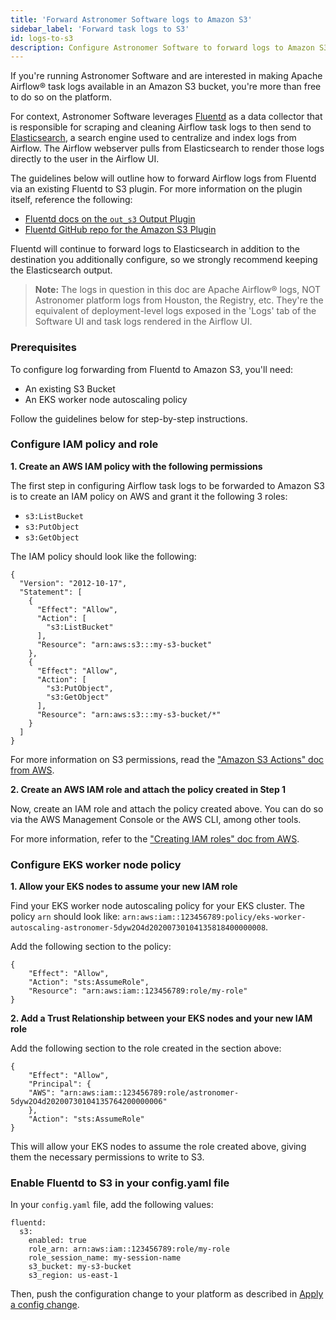 ```yaml
---
title: 'Forward Astronomer Software logs to Amazon S3'
sidebar_label: 'Forward task logs to S3'
id: logs-to-s3
description: Configure Astronomer Software to forward logs to Amazon S3.
---
```


If you're running Astronomer Software and are interested in making Apache Airflow® task logs available in an Amazon S3 bucket, you're more than free to do so on the platform.

For context, Astronomer Software leverages [Fluentd](https://www.fluentd.org/) as a data collector that is responsible for scraping and cleaning Airflow task logs to then send to [Elasticsearch](https://www.elastic.co/elasticsearch/), a search engine used to centralize and index logs from Airflow. The Airflow webserver pulls from Elasticsearch to render those logs directly to the user in the Airflow UI.

The guidelines below will outline how to forward Airflow logs from Fluentd via an existing Fluentd to S3 plugin. For more information on the plugin itself, reference the following:

- [Fluentd docs on the `out_s3` Output Plugin](https://docs.fluentd.org/output/s3)
- [Fluentd GitHub repo for the Amazon S3 Plugin](https://github.com/fluent/fluent-plugin-s3)

Fluentd will continue to forward logs to Elasticsearch in addition to the destination you additionally configure, so we strongly recommend keeping the Elasticsearch output.

> **Note:** The logs in question in this doc are Apache Airflow® logs, NOT Astronomer platform logs from Houston, the Registry, etc. They're the equivalent of deployment-level logs exposed in the 'Logs' tab of the Software UI and task logs rendered in the Airflow UI.

### Prerequisites

To configure log forwarding from Fluentd to Amazon S3, you'll need:

- An existing S3 Bucket
- An EKS worker node autoscaling policy

Follow the guidelines below for step-by-step instructions.

### Configure IAM policy and role

**1. Create an AWS IAM policy with the following permissions**

The first step in configuring Airflow task logs to be forwarded to Amazon S3 is to create an IAM policy on AWS and grant it the following 3 roles:

- `s3:ListBucket`
- `s3:PutObject`
- `s3:GetObject`

The IAM policy should look like the following:

```
{
  "Version": "2012-10-17",
  "Statement": [
    {
      "Effect": "Allow",
      "Action": [
        "s3:ListBucket"
      ],
      "Resource": "arn:aws:s3:::my-s3-bucket"
    },
    {
      "Effect": "Allow",
      "Action": [
        "s3:PutObject",
        "s3:GetObject"
      ],
      "Resource": "arn:aws:s3:::my-s3-bucket/*"
    }
  ]
}
```

For more information on S3 permissions, read the ["Amazon S3 Actions" doc from AWS](https://docs.aws.amazon.com/AmazonS3/latest/dev/using-with-s3-actions.html).

**2. Create an AWS IAM role and attach the policy created in Step 1**

Now, create an IAM role and attach the policy created above. You can do so via the AWS Management Console or the AWS CLI, among other tools.

For more information, refer to the ["Creating IAM roles" doc from AWS](https://docs.aws.amazon.com/IAM/latest/UserGuide/id_roles_create.html).

### Configure EKS worker node policy

**1. Allow your EKS nodes to assume your new IAM role**

Find your EKS worker node autoscaling policy for your EKS cluster. The policy `arn` should look like: `arn:aws:iam::123456789:policy/eks-worker-autoscaling-astronomer-5dyw2O4d20200730104135818400000008`.

Add the following section to the policy:

```
{
    "Effect": "Allow",
    "Action": "sts:AssumeRole",
    "Resource": "arn:aws:iam::123456789:role/my-role"
}
```

**2. Add a Trust Relationship between your EKS nodes and your new IAM role**

Add the following section to the role created in the section above:

```
{
    "Effect": "Allow",
    "Principal": {
    "AWS": "arn:aws:iam::123456789:role/astronomer-5dyw2O4d20200730104135764200000006"
    },
    "Action": "sts:AssumeRole"
}
```

This will allow your EKS nodes to assume the role created above, giving them the necessary permissions to write to S3.

### Enable Fluentd to S3 in your config.yaml file

In your `config.yaml` file, add the following values:

```
fluentd:
  s3:
    enabled: true
    role_arn: arn:aws:iam::123456789:role/my-role
    role_session_name: my-session-name
    s3_bucket: my-s3-bucket
    s3_region: us-east-1
```

Then, push the configuration change to your platform as described in [Apply a config change](apply-platform-config.md).

